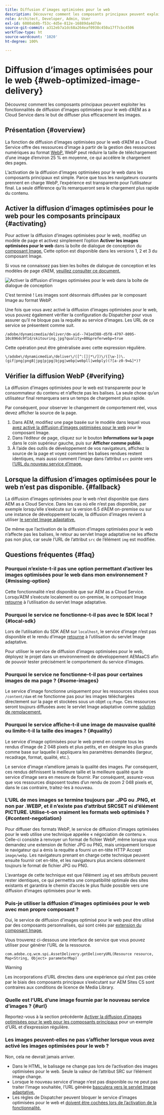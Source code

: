 ```yaml
---
title: Diffusion d’images optimisées pour le web
description: Découvrez comment les composants principaux peuvent exploiter les fonctionnalités de diffusion d’images optimisées pour le web d’AEM as a Cloud Service dans le but de diffuser plus efficacement les images.
role: Architect, Developer, Admin, User
exl-id: 6080ab8b-f53c-4d5e-812e-16889da4d7de
source-git-commit: a312eb7a1dc68a264eaf0938c450a17f7cbc4506
workflow-type: ht
source-wordcount: '1020'
ht-degree: 100%

---
```


# Diffusion d’images optimisées pour le web {#web-optimized-image-delivery}

Découvrez comment les composants principaux peuvent exploiter les fonctionnalités de diffusion d’images optimisées pour le web d’AEM as a Cloud Service dans le but de diffuser plus efficacement les images.

## Présentation {#overview}

La fonction de diffusion d’images optimisées pour le web d’AEM as a Cloud Service offre des ressources d’image à partir de la gestion des ressources numériques au format [WebP.](https://developers.google.com/speed/webp) WebP peut réduire la taille de téléchargement d’une image d’environ 25 % en moyenne, ce qui accélère le chargement des pages.

L’activation de la diffusion d’images optimisées pour le web dans les composants principaux est simple. Parce que tous les navigateurs courants prennent en charge WebP, l’expérience est transparente pour l’utilisateur final. La seule différence qu’ils remarqueront sera le chargement plus rapide du contenu.

## Activer la diffusion d’images optimisées pour le web pour les composants principaux {#activating}

Pour activer la diffusion d’images optimisées pour le web, modifiez un modèle de page et activez simplement l’option **Activer les images optimisées pour le web** dans la boîte de dialogue de conception du [composant Image.](/help/components/image.md#design-dialog) Cette option est disponible dans les versions 1, 2 et 3 du composant Image.

Si vous ne connaissez pas bien les boîtes de dialogue de conception et les modèles de page d’AEM, [veuillez consulter ce document.](/help/get-started/authoring.md#pre-configuring-core-components)

![Activer la diffusion d’images optimisées pour le web dans la boîte de dialogue de conception](/help/assets/web-optimized-image-delivery.png)

C’est terminé ! Les images sont désormais diffusées par le composant Image au format WebP.

Une fois que vous avez activé la diffusion d’images optimisées pour le web, vous pouvez également vérifier la configuration du Dispatcher pour vous assurer qu’il ne bloque pas la requête au service d’images. Les URL de ce service se présentent comme suit.

```text
/adobe/dynamicmedia/deliver/dm-aid--741ed388-d5f8-4797-8095-10c896dc9f1d/skitouring.jpg?quality=80&preferwebp=true
```

Cette opération peut être généralisée avec cette expression régulière.

```text
\/adobe\/dynamicmedia\/deliver\/([^:[]|*\/])\/([\w-])\.(gif|png|png8|jpg|pjpg|bjpg|webp|webpll|webply)(?[a-z0-9=&]*)?
```

## Vérifier la diffusion WebP {#verifying}

La diffusion d’images optimisées pour le web est transparente pour le consommateur du contenu et n’affecte pas les balises. La seule chose qu’un utilisateur final remarquera sera un temps de chargement plus rapide.

Par conséquent, pour observer le changement de comportement réel, vous devez afficher la source de la page.

1. Dans AEM, modifiez une page basée sur le modèle dans lequel vous [avez activé la diffusion d’images optimisées pour le web](#activating) pour le composant Image.
1. Dans l’éditeur de page, cliquez sur le bouton **Informations sur la page** dans le coin supérieur gauche, puis sur **Afficher comme publié**.
1. À l’aide des outils de développement de vos navigateurs, affichez la source de la page et voyez comment les balises rendues restent identiques, mais aussi comment l’image dans l’attribut `src` pointe vers [l’URL du nouveau service d’image.](#activating)

## Lorsque la diffusion d’images optimisées pour le web n’est pas disponible. {#fallback}

La diffusion d’images optimisées pour le web n’est disponible que dans AEM as a Cloud Service. Dans les cas où elle n’est pas disponible, par exemple lorsqu’elle s’exécute sur la version 6.5 d’AEM on-premise ou sur une instance de développement locale, la diffusion d’images revient à utiliser [le servlet Image adaptative.](/help/developing/adaptive-image-servlet.md)

De même que l’activation de la diffusion d’images optimisées pour le web n’affecte pas les balises, le retour au servlet Image adaptative ne les affecte pas non plus, car seule l’URL de l’attribut `src` de l’élément `img` est modifiée.

## Questions fréquentes {#faq}

### Pourquoi n’existe-t-il pas une option permettant d’activer les images optimisées pour le web dans mon environnement ? {#missing-option}

Cette fonctionnalité n’est disponible que sur AEM as a Cloud Service. Lorsqu’AEM s’exécute localement ou on-premise, le composant Image [retourne](#fallback) à l’utilisation du servlet Image adaptative.

### Pourquoi le service ne fonctionne-t-il pas avec le SDK local ? {#local-sdk}

Lors de l’utilisation du SDK AEM sur `localhost`, le service d’image n’est pas disponible et le rendu d’image [retourne](#fallback) à l’utilisation du servlet Image adaptative.

Pour utiliser le service de diffusion d’images optimisées pour le web, déployez le projet dans un environnement de développement AEMaaCS afin de pouvoir tester précisément le comportement du service d’images.

### Pourquoi le service ne fonctionne-t-il pas pour certaines images de ma page ? {#some-images}

Le service d’image fonctionne uniquement pour les ressources situées sous `/content/dam` et ne fonctionne pas pour les images téléchargées directement sur la page et stockées sous un objet `cq:Page`. Ces ressources seront toujours diffusées avec le servlet Image adaptative comme [solution de remplacement.](#fallback)

### Pourquoi le service affiche-t-il une image de mauvaise qualité ou limite-t-il la taille des images ? {#quality}

Le service d’image optimisées pour le web prend en compte tous les rendus d’image de 2 048 pixels et plus petits, et en désigne les plus grands comme base sur laquelle il appliquera les paramètres demandés (largeur, recadrage, format, qualité, etc.).

Le service d’image n’améliore jamais la qualité des images. Par conséquent, ces rendus définissent la meilleure taille et la meilleure qualité que le service d’image sera en mesure de fournir. Par conséquent, assurez-vous que vos ressources disposent toutes d’un rendu de zoom 2 048 pixels et, dans le cas contraire, traitez-les à nouveau.

### L’URL de mes images se termine toujours par .JPG ou .PNG, et non par .WEBP, et il n’existe pas d’attribut SRCSET ni d’élément PICTURE. Utilise-t-on vraiment les formats web optimisés ? {#content-negotiation}

Pour diffuser des formats WebP, le service de diffusion d’images optimisées pour le web utilise une technique appelée « négociation de contenu ». Celle-ci consiste à renvoyer un format de fichier WebP, même lorsque vous demandez une extension de fichier JPG ou PNG, mais uniquement lorsque le navigateur qui a émis la requête a fourni un en-tête HTTP Accept `image/webp`. Les navigateurs prenant en charge cette technique peuvent ensuite fournir cet en-tête, et les navigateurs plus anciens obtiennent toujours le format de fichier JPG ou PNG.

L’avantage de cette technique est que l’élément `img` et ses attributs peuvent rester identiques, ce qui permettra une compatibilité optimale des sites existants et garantira le chemin d’accès le plus fluide possible vers une diffusion d’images optimisées pour le web.

### Puis-je utiliser la diffusion d’images optimisées pour le web avec mon propre composant ?

Oui, le service de diffusion d’images optimisé pour le web peut être utilisé par des composants personnalisés, qui sont créés par [extension du composant Image,](/help/developing/customizing.md)

Vous trouverez ci-dessous une interface de service que vous pouvez utiliser pour générer l’URL de la ressource.

```
com.adobe.cq.wcm.spi.AssetDelivery.getDeliveryURL(Resource resource, Map<String, Object> parameterMap)
```

>[!WARNING]
>
>Les incorporations d’URL directes dans une expérience qui n’est pas créée par le biais des composants principaux s’exécutant sur AEM Sites CS sont contraires aux conditions de licence de Media Library.

### Quelle est l’URL d’une image fournie par le nouveau service d’images ? {#url}

Reportez-vous à la section précédente [Activer la diffusion d’images optimisées pour le web pour les composants principaux](#activating) pour un exemple d’URL et d’expression régulière.

### Les images peuvent-elles ne pas s’afficher lorsque vous avez activé les images optimisées pour le web ?

Non, cela ne devrait jamais arriver.

* Dans le HTML, le balisage ne change pas lors de l’activation des images optimisées pour le web. Seule la valeur de l’attribut SRC sur l’élément image change.
* Lorsque le nouveau service d’image n’est pas disponible ou ne peut pas traiter l’image souhaitée, l’URL générée [basculera vers le servlet Image adaptative.](#fallback)
* Les règles de Dispatcher peuvent bloquer le service d’images optimisées pour le web et [doivent être cochées lors de l’activation de la fonctionnalité.](#activating)
